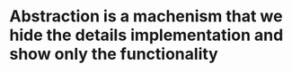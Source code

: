 # Abstraction is a machenism that we hide the details implementation and show only the functionality
